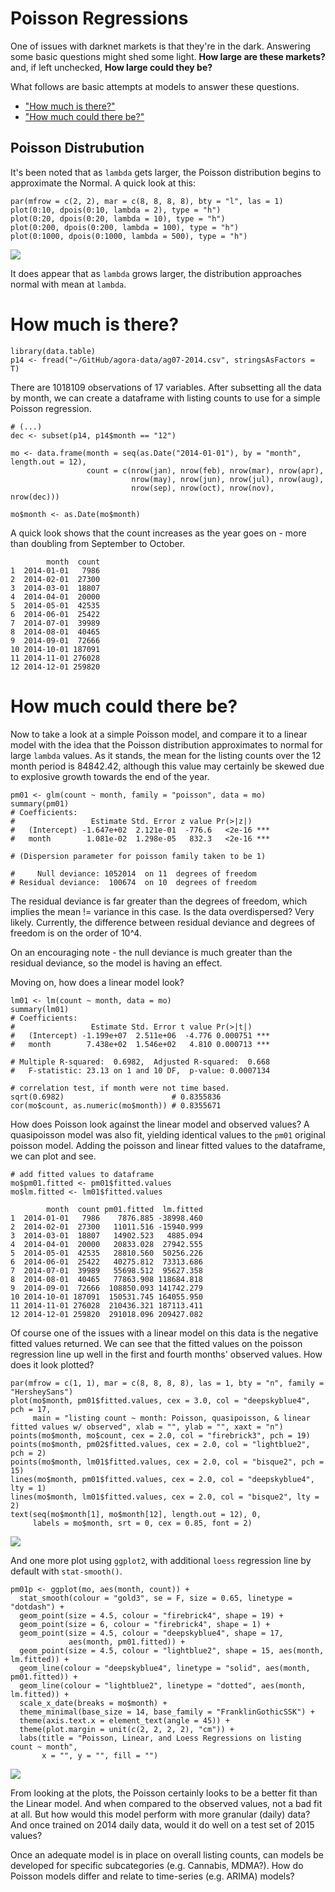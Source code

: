 # Poisson Regressions

One of issues with darknet markets is that they're in the dark. Answering some basic questions might shed some light. **How large are these markets?** and, if left unchecked, **How large could they be?**

What follows are basic attempts at models to answer these questions.

- ["How much is there?"](#how-much-is-there)
- ["How much could there be?"](#how-much-could-there-be)

## Poisson Distrubution

It's been noted that as `lambda` gets larger, the Poisson distribution begins to approximate the Normal. A quick look at this:

``` {r}
par(mfrow = c(2, 2), mar = c(8, 8, 8, 8), bty = "l", las = 1)
plot(0:10, dpois(0:10, lambda = 2), type = "h")
plot(0:20, dpois(0:20, lambda = 10), type = "h")
plot(0:200, dpois(0:200, lambda = 100), type = "h")
plot(0:1000, dpois(0:1000, lambda = 500), type = "h")
```

![](plots/poisson/poisson-distributions-01.jpeg)

It does appear that as `lambda` grows larger, the distribution approaches normal with mean at `lambda`.

# How much is there?

``` {r}
library(data.table)
p14 <- fread("~/GitHub/agora-data/ag07-2014.csv", stringsAsFactors = T)
```

There are 1018109 observations of 17 variables. After subsetting all the data by month, we can create a dataframe with listing counts to use for a simple Poisson regression.

```
# (...)
dec <- subset(p14, p14$month == "12")

mo <- data.frame(month = seq(as.Date("2014-01-01"), by = "month", length.out = 12), 
                 count = c(nrow(jan), nrow(feb), nrow(mar), nrow(apr), 
                           nrow(may), nrow(jun), nrow(jul), nrow(aug),
                           nrow(sep), nrow(oct), nrow(nov), nrow(dec)))

mo$month <- as.Date(mo$month)
```

A quick look shows that the count increases as the year goes on - more than doubling from September to October.

``` {r}
        month  count
1  2014-01-01   7986
2  2014-02-01  27300
3  2014-03-01  18807
4  2014-04-01  20000
5  2014-05-01  42535
6  2014-06-01  25422
7  2014-07-01  39989
8  2014-08-01  40465
9  2014-09-01  72666
10 2014-10-01 187091
11 2014-11-01 276028
12 2014-12-01 259820
```

# How much could there be?

Now to take a look at a simple Poisson model, and compare it to a linear model with the idea that the Poisson distribution approximates to normal for large `lambda` values. As it stands, the mean for the listing counts over the 12 month period is 84842.42, although this value may certainly be skewed due to explosive growth towards the end of the year.

``` {r}
pm01 <- glm(count ~ month, family = "poisson", data = mo)
summary(pm01)
# Coefficients:
#                 Estimate Std. Error z value Pr(>|z|)    
#   (Intercept) -1.647e+02  2.121e-01  -776.6   <2e-16 ***
#   month        1.081e-02  1.298e-05   832.3   <2e-16 ***

# (Dispersion parameter for poisson family taken to be 1)

#     Null deviance: 1052014  on 11  degrees of freedom
# Residual deviance:  100674  on 10  degrees of freedom
```

The residual deviance is far greater than the degrees of freedom, which implies the mean != variance in this case. Is the data overdispersed? Very likely. Currently, the difference between residual deviance and degrees of freedom is on the order of 10^4.

On an encouraging note - the null deviance is much greater than the residual deviance, so the model is having an effect.
 
Moving on, how does a linear model look? 

``` {r}
lm01 <- lm(count ~ month, data = mo)
summary(lm01)
# Coefficients:
#                 Estimate Std. Error t value Pr(>|t|)    
#   (Intercept) -1.199e+07  2.511e+06  -4.776 0.000751 ***
#   month        7.438e+02  1.546e+02   4.810 0.000713 ***

# Multiple R-squared:  0.6982,	Adjusted R-squared:  0.668 
#   F-statistic: 23.13 on 1 and 10 DF,  p-value: 0.0007134

# correlation test, if month were not time based.
sqrt(0.6982) 						# 0.8355836
cor(mo$count, as.numeric(mo$month)) # 0.8355671
```

How does Poisson look against the linear model and observed values? A quasipoisson model was also fit, yielding identical values to the `pm01` original poisson model. Adding the poisson and linear fitted values to the dataframe, we can plot and see. 

``` {r}
# add fitted values to dataframe
mo$pm01.fitted <- pm01$fitted.values
mo$lm.fitted <- lm01$fitted.values

        month  count pm01.fitted  lm.fitted
1  2014-01-01   7986    7876.885 -38998.460
2  2014-02-01  27300   11011.516 -15940.999
3  2014-03-01  18807   14902.523   4885.094
4  2014-04-01  20000   20833.028  27942.555
5  2014-05-01  42535   28810.560  50256.226
6  2014-06-01  25422   40275.812  73313.686
7  2014-07-01  39989   55698.512  95627.358
8  2014-08-01  40465   77863.908 118684.818
9  2014-09-01  72666  108850.093 141742.279
10 2014-10-01 187091  150531.745 164055.950
11 2014-11-01 276028  210436.321 187113.411
12 2014-12-01 259820  291018.096 209427.082
```

Of course one of the issues with a linear model on this data is the negative fitted values returned. We can see that the fitted values on the poisson regression line up well in the first and fourth months' observed values. How does it look plotted? 

``` {r}
par(mfrow = c(1, 1), mar = c(8, 8, 8, 8), las = 1, bty = "n", family = "HersheySans")
plot(mo$month, pm01$fitted.values, cex = 3.0, col = "deepskyblue4", pch = 17,
     main = "listing count ~ month: Poisson, quasipoisson, & linear fitted values w/ observed", xlab = "", ylab = "", xaxt = "n")
points(mo$month, mo$count, cex = 2.0, col = "firebrick3", pch = 19)
points(mo$month, pm02$fitted.values, cex = 2.0, col = "lightblue2", pch = 2)
points(mo$month, lm01$fitted.values, cex = 2.0, col = "bisque2", pch = 15)
lines(mo$month, pm01$fitted.values, cex = 2.0, col = "deepskyblue4", lty = 1)
lines(mo$month, lm01$fitted.values, cex = 2.0, col = "bisque2", lty = 2)
text(seq(mo$month[1], mo$month[12], length.out = 12), 0, 
     labels = mo$month, srt = 0, cex = 0.85, font = 2)
```

![](plots/poisson/CountByMonth-01.jpg)

And one more plot using `ggplot2`, with additional `loess` regression line by default with `stat-smooth()`. 

``` {r}
pm01p <- ggplot(mo, aes(month, count)) + 
  stat_smooth(colour = "gold3", se = F, size = 0.65, linetype = "dotdash") +
  geom_point(size = 4.5, colour = "firebrick4", shape = 19) +
  geom_point(size = 6, colour = "firebrick4", shape = 1) +
  geom_point(size = 4.5, colour = "deepskyblue4", shape = 17,
             aes(month, pm01.fitted)) +
  geom_point(size = 4.5, colour = "lightblue2", shape = 15, aes(month, lm.fitted)) +
  geom_line(colour = "deepskyblue4", linetype = "solid", aes(month, pm01.fitted)) +
  geom_line(colour = "lightblue2", linetype = "dotted", aes(month, lm.fitted)) +
  scale_x_date(breaks = mo$month) +
  theme_minimal(base_size = 14, base_family = "FranklinGothicSSK") +
  theme(axis.text.x = element_text(angle = 45)) +
  theme(plot.margin = unit(c(2, 2, 2, 2), "cm")) +
  labs(title = "Poisson, Linear, and Loess Regressions on listing count ~ month", 
       x = "", y = "", fill = "")
```

![](plots/poisson/CountByMonth-03-gg.jpeg)

From looking at the plots, the Poisson certainly looks to be a better fit than the Linear model. And when compared to the observed values, not a bad fit at all. But how would this model perform with more granular (daily) data? And once trained on  2014 daily data, would it do well on a test set of 2015 values? 

Once an adequate model is in place on overall listing counts, can models be developed for specific subcategories (e.g. Cannabis, MDMA?). How do Poisson models differ and relate to time-series (e.g. ARIMA) models?

